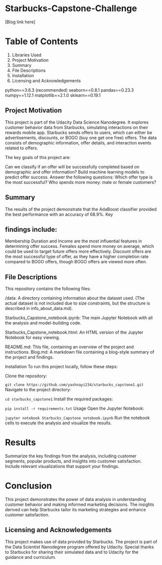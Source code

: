 
# Starbucks-Capstone-Challenge
[Blog link here]

# Table of Contents
1. Libraries Used
2. Project Motivation
3. Summary
4. File Descriptions
5. Installation
6. Licensing and Acknowledgements

python==3.6.3 (recommended)
seaborn==0.8.1
pandas==0.23.3
numpy==1.12.1
matplotlib==2.1.0
sklearn==0.19.1

## Project Motivation
This project is part of the Udacity Data Science Nanodegree. It explores customer behavior data from Starbucks, simulating interactions on their rewards mobile app. Starbucks sends offers to users, which can either be advertisements, discounts, or BOGO (buy one get one free) offers. The data consists of demographic information, offer details, and interaction events related to offers.

The key goals of this project are:

Can we classify if an offer will be successfully completed based on demographic and offer information?
Build machine learning models to predict offer success.
Answer the following questions:
Which offer type is the most successful?
Who spends more money: male or female customers?

## Summary
The results of the project demonstrate that the AdaBoost classifier provided the best performance with an accuracy of 68.9%. Key 

## findings include:

Membership Duration and Income are the most influential features in determining offer success.
Females spend more money on average, which could be used to target future offers more effectively.
Discount offers are the most successful type of offer, as they have a higher completion rate compared to BOGO offers, though BOGO offers are viewed more often.

## File Descriptions
This repository contains the following files:

/data: A directory containing information about the dataset used. (The actual dataset is not included due to size constraints, but the structure is described in info_about_data.md).

Starbucks_Capstone_notebook.ipynb: The main Jupyter Notebook with all the analysis and model-building code.

Starbucks_Capstone_notebook.html: An HTML version of the Jupyter Notebook for easy viewing.

README.md: This file, containing an overview of the project and instructions.
Blog.md: A markdown file containing a blog-style summary of the project and findings.

Installation
To run this project locally, follow these steps:

Clone the repository:

`git clone https://github.com/yashnayi234/starbucks_capstone1.git`
Navigate to the project directory:

`cd starbucks_capstone1`
Install the required packages:

`pip install -r requirements.txt`
Usage
Open the Jupyter Notebook:

`jupyter notebook Starbucks_Capstone_notebook.ipynb`
Run the notebook cells to execute the analysis and visualize the results.

# Results
Summarize the key findings from the analysis, including customer segments, popular products, and insights into customer satisfaction.
Include relevant visualizations that support your findings.

# Conclusion
This project demonstrates the power of data analysis in understanding customer behavior and making informed marketing decisions. The insights derived can help Starbucks tailor its marketing strategies and enhance customer satisfaction.

## Licensing and Acknowledgements
This project makes use of data provided by Starbucks. The project is part of the Data Scientist Nanodegree program offered by Udacity. Special thanks to Starbucks for sharing their simulated data and to Udacity for the guidance and curriculum.

